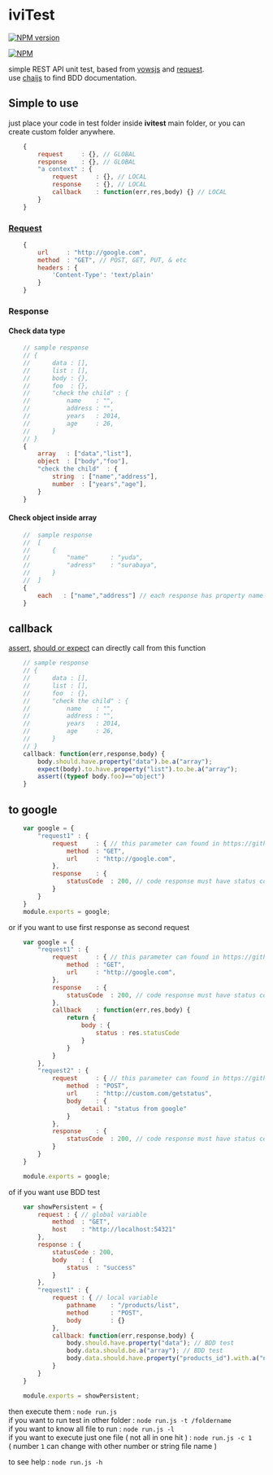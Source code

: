 # iviTest
[![NPM version](https://badge.fury.io/js/ivitest.svg)](http://badge.fury.io/js/ivitest)

[![NPM](https://nodei.co/npm/ivitest.png?downloads=true&downloadRank=true&stars=true)](https://nodei.co/npm/ivitest/)

simple REST API unit test, based from [vowsjs](http://vowsjs.org/) and [request](https://github.com/mikeal/request).  
use [chaijs](http://chaijs.com/api/bdd/) to find BDD documentation.

## Simple to use

just place your code in test folder inside **ivitest** main folder, or you can create custom folder anywhere.

```javascript
    {
        request     : {}, // GLOBAL
        response    : {}, // GLOBAL
        "a context" : {
            request     : {}, // LOCAL
            response    : {}, // LOCAL
            callback    : function(err,res,body) {} // LOCAL
        }
    }
```

### [Request](https://github.com/mikeal/request)

```javascript
    {
        url     : "http://google.com",
        method  : "GET", // POST, GET, PUT, & etc
        headers : {
            'Content-Type': 'text/plain'
        }
    }
```

### Response

#### Check data type

```javascript
    // sample response
    // {
    //      data : [],
    //      list : [],
    //      body : {},
    //      foo  : {},
    //      "check the child" : {
    //          name    : "",
    //          address : "",
    //          years   : 2014,
    //          age     : 26,
    //      }
    // }
    {
        array   : ["data","list"],
        object  : ["body","foo"],
        "check the child"  : {
            string  : ["name","address"],
            number  : ["years","age"],
        }
    }
```

#### Check object inside array

```javascript
    //  sample response
    //  [
    //      {
    //          "name"      : "yuda",
    //          "adress"    : "surabaya",
    //      }
    //  ]
    {
        each   : ["name","address"] // each response has property name and address
    }
```

## callback

[assert](http://chaijs.com/api/assert/), [should or expect](http://chaijs.com/api/bdd/) can directly call from this function

```javascript
    // sample response
    // {
    //      data : [],
    //      list : [],
    //      foo  : {},
    //      "check the child" : {
    //          name    : "",
    //          address : "",
    //          years   : 2014,
    //          age     : 26,
    //      }
    // }
    callback: function(err,response,body) {
        body.should.have.property("data").be.a("array");
        expect(body).to.have.property("list").to.be.a("array");
        assert((typeof body.foo)=="object")
    }
```

## to google


```javascript
    var google = {
	    "request1" : {
    		request 	: { // this parameter can found in https://github.com/mikeal/request
    			method 	: "GET",
    			url 	: "http://google.com",
    		},
    		response 	: {
    			statusCode 	: 200, // code response must have status code 200
    		}
    	}
    }
    module.exports = google;
```

or if you want to use first response as second request

```javascript
    var google = {
	    "request1" : {
    		request 	: { // this parameter can found in https://github.com/mikeal/request
    			method 	: "GET",
    			url 	: "http://google.com",
    		},
    		response 	: {
    			statusCode 	: 200, // code response must have status code 200
    		},
    		callback    : function(err,res,body) {
    		    return {
    		        body : {
    		            status : res.statusCode
    		        }
    		    }
    		}
    	},
    	"request2" : {
    	    request 	: { // this parameter can found in https://github.com/mikeal/request
    			method 	: "POST",
    			url 	: "http://custom.com/getstatus",
    			body    : {
    			    detail : "status from google"
    			}
    		},
    		response 	: {
    			statusCode 	: 200, // code response must have status code 200
    		}
    	}
    }

    module.exports = google;
```

of if you want use BDD test

```javascript
    var showPersistent = {
        request : { // global variable
            method  : "GET",
            host    : "http://localhost:54321"
        },
        response : {
            statusCode : 200,
            body    : {
                status  : "success"
            }
        },
        "request1" : {
            request : { // local variable
                pathname    : "/products/list",
                method      : "POST",
                body        : {}
            },
            callback: function(err,response,body) {
                body.should.have.property("data"); // BDD test
                body.data.should.be.a("array"); // BDD test
                body.data.should.have.property("products_id").with.a("number");
            }
        }
    }

    module.exports = showPersistent;
```

then execute them : `node run.js`  
if you want to run test in other folder : `node run.js -t /foldername`   
if you want to know all file to run : `node run.js -l`  
if you want to execute just one file ( not all in one hit ) : `node run.js -c 1`  
( number `1` can change with other number or string file name ) 

to see help : `node run.js -h`

